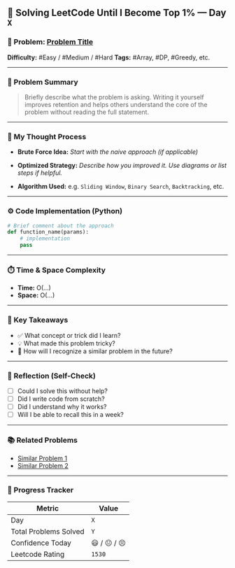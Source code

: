 ## 🧠 Solving LeetCode Until I Become Top 1% — Day `X`

### 🔹 Problem: [Problem Title](https://leetcode.com/problems/problem-slug/)

**Difficulty:** #Easy / #Medium / #Hard
**Tags:** #Array, #DP, #Greedy, etc.

---

### 📝 Problem Summary

> Briefly describe what the problem is asking. Writing it yourself improves retention and helps others understand the core of the problem without reading the full statement.

---

### 🧠 My Thought Process

- **Brute Force Idea:**
  _Start with the naive approach (if applicable)_

- **Optimized Strategy:**
  _Describe how you improved it. Use diagrams or list steps if helpful._

- **Algorithm Used:**
  e.g. `Sliding Window`, `Binary Search`, `Backtracking`, etc.

---

### ⚙️ Code Implementation (Python)

```python
# Brief comment about the approach
def function_name(params):
    # implementation
    pass
```

---

### ⏱️ Time & Space Complexity

- **Time:** O(...)
- **Space:** O(...)

---

### 🧩 Key Takeaways

- ✅ What concept or trick did I learn?
- 💡 What made this problem tricky?
- 💭 How will I recognize a similar problem in the future?

---

### 🔁 Reflection (Self-Check)

- [ ] Could I solve this without help?
- [ ] Did I write code from scratch?
- [ ] Did I understand why it works?
- [ ] Will I be able to recall this in a week?

---

### 📚 Related Problems

- [Similar Problem 1](#)
- [Similar Problem 2](#)

---

### 🚀 Progress Tracker

| Metric                | Value        |
| --------------------- | ------------ |
| Day                   | `X`          |
| Total Problems Solved | `Y`          |
| Confidence Today      | 😃 / 😐 / 😣 |
| Leetcode Rating       | `1530`       |
